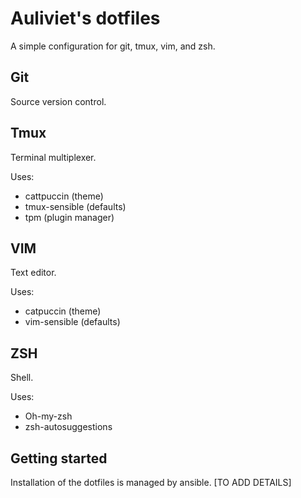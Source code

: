 # Auliviet's dotfiles
A simple configuration for git, tmux, vim, and zsh.

## Git
Source version control.


## Tmux
Terminal multiplexer.

Uses:
- cattpuccin (theme)
- tmux-sensible (defaults)
- tpm (plugin manager)


## VIM
Text editor.

Uses:
- catpuccin (theme)
- vim-sensible (defaults)


## ZSH
Shell.

Uses:
- Oh-my-zsh
- zsh-autosuggestions


## Getting started
Installation of the dotfiles is managed by ansible.
[TO ADD DETAILS]

